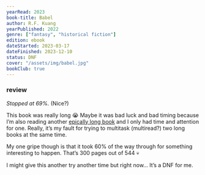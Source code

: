 ```yaml
---
yearRead: 2023
book-title: Babel
author: R.F. Kuang
yearPublished: 2022
genre: ["fantasy", "historical fiction"]
edition: ebook
dateStarted: 2023-03-17
dateFinished: 2023-12-10
status: DNF
cover: "/assets/img/babel.jpg"
bookClub: true
---
```


### review

*Stopped at 69%.* (Nice?)

This book was really long 😭 Maybe it was bad luck and bad timing because I’m also reading another [epically long book](/logs/books/the-monster-baru-cormorant) and I only had time and attention for one. Really, it’s my fault for trying to multitask (multiread?) two long books at the same time.

My one gripe though is that it took 60% of the way through for something interesting to happen. That’s 300 pages out of 544 💀

I might give this another try another time but right now… It’s a DNF for me.